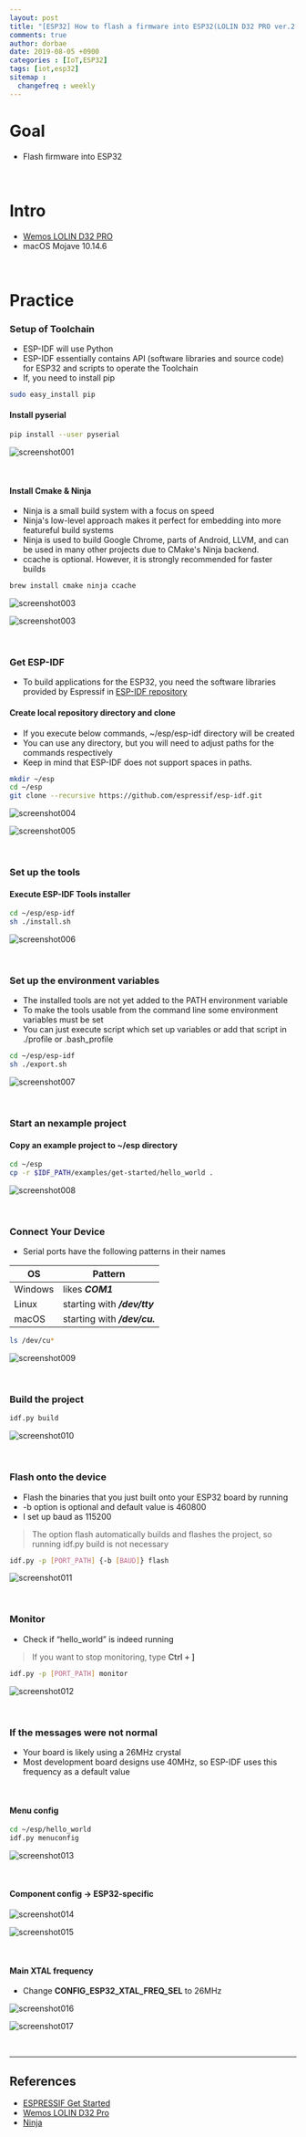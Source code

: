 ```yaml
---
layout: post
title: "[ESP32] How to flash a firmware into ESP32(LOLIN D32 PRO ver.2.0.0) on MacOS?"
comments: true
author: dorbae
date: 2019-08-05 +0900
categories : [IoT,ESP32]
tags: [iot,esp32]
sitemap :
  changefreq : weekly
---
```


# Goal
* Flash firmware into ESP32

<br/>

# Intro
* [Wemos LOLIN D32 PRO](https://riot-os.org/api/group__boards__esp32__wemos-lolin-d32-pro.html)
* macOS Mojave 10.14.6

<br />

# Practice

### Setup of Toolchain
* ESP-IDF will use Python
* ESP-IDF essentially contains API (software libraries and source code) for ESP32 and scripts to operate the Toolchain
* If, you need to install pip
``` bash
sudo easy_install pip
```

#### Install pyserial

``` bash
pip install --user pyserial
```

![screenshot001](/assets/images/posts/2019/08/2019-08-05-iot-esp32-setupfirmware-001.png)

<br />

#### Install Cmake & Ninja
* Ninja is a small build system with a focus on speed
* Ninja's low-level approach makes it perfect for embedding into more featureful build systems
* Ninja is used to build Google Chrome, parts of Android, LLVM, and can be used in many other projects due to CMake's Ninja backend.
* ccache is optional. However, it is strongly recommended for faster builds

``` bash
brew install cmake ninja ccache
```

![screenshot003](/assets/images/posts/2019/08/2019-08-05-iot-esp32-setupfirmware-002.png)


![screenshot003](/assets/images/posts/2019/08/2019-08-05-iot-esp32-setupfirmware-003.png)

<br />

### Get ESP-IDF
* To build applications for the ESP32, you need the software libraries provided by Espressif in [ESP-IDF repository](https://github.com/espressif/esp-idf)

#### Create local repository directory and clone
* If you execute below commands, ~/esp/esp-idf directory will be created
* You can use any directory, but you will need to adjust paths for the commands respectively
* Keep in mind that ESP-IDF does not support spaces in paths.

``` bash
mkdir ~/esp
cd ~/esp
git clone --recursive https://github.com/espressif/esp-idf.git
```

![screenshot004](/assets/images/posts/2019/08/2019-08-05-iot-esp32-setupfirmware-004.png)

![screenshot005](/assets/images/posts/2019/08/2019-08-05-iot-esp32-setupfirmware-005.png)

<br />

### Set up the tools

#### Execute ESP-IDF Tools installer

``` bash
cd ~/esp/esp-idf
sh ./install.sh
```

![screenshot006](/assets/images/posts/2019/08/2019-08-05-iot-esp32-setupfirmware-006.png)

<br />

### Set up the environment variables
* The installed tools are not yet added to the PATH environment variable
* To make the tools usable from the command line some environment variables must be set
* You can just execute script which set up variables or add that script in ./profile or .bash_profile

``` bash
cd ~/esp/esp-idf
sh ./export.sh
```

![screenshot007](/assets/images/posts/2019/08/2019-08-05-iot-esp32-setupfirmware-007.png)

<br />

### Start an nexample project
#### Copy an example project to ~/esp directory
``` bash
cd ~/esp
cp -r $IDF_PATH/examples/get-started/hello_world .
```

![screenshot008](/assets/images/posts/2019/08/2019-08-05-iot-esp32-setupfirmware-008.png)

<br />

### Connect Your Device
* Serial ports have the following patterns in their names

| OS | Pattern |
| ---- | ---- |
| Windows | likes **___COM1___** |
| Linux | starting with **___/dev/tty___** |
| macOS | starting with **___/dev/cu.___** |

``` bash
ls /dev/cu*
```

![screenshot009](/assets/images/posts/2019/08/2019-08-05-iot-esp32-setupfirmware-009.png)

<br />


### Build the project

``` bash
idf.py build
```

![screenshot010](/assets/images/posts/2019/08/2019-08-05-iot-esp32-setupfirmware-010.png)

<br />

### Flash onto the device
* Flash the binaries that you just built onto your ESP32 board by running
* -b option is optional and default value is 460800
* I set up baud as 115200

> The option flash automatically builds and flashes the project, so running idf.py build is not necessary

``` bash
idf.py -p [PORT_PATH] {-b [BAUD]} flash
```

![screenshot011](/assets/images/posts/2019/08/2019-08-05-iot-esp32-setupfirmware-011.png)

<br />

### Monitor
* Check if “hello_world” is indeed running
> If you want to stop monitoring, type **Ctrl + ]**

``` bash
idf.py -p [PORT_PATH] monitor
```

![screenshot012](/assets/images/posts/2019/08/2019-08-05-iot-esp32-setupfirmware-012.png)

<br />

### If the messages were not normal
* Your board is likely using a 26MHz crystal
* Most development board designs use 40MHz, so ESP-IDF uses this frequency as a default value

<br />

#### Menu config

``` bash
cd ~/esp/hello_world
idf.py menuconfig
```

![screenshot013](/assets/images/posts/2019/08/2019-08-05-iot-esp32-setupfirmware-013.png)

<br />

#### Component config -> ESP32-specific

![screenshot014](/assets/images/posts/2019/08/2019-08-05-iot-esp32-setupfirmware-014.png)

![screenshot015](/assets/images/posts/2019/08/2019-08-05-iot-esp32-setupfirmware-015.png)

<br />

#### Main XTAL frequency
* Change **CONFIG_ESP32_XTAL_FREQ_SEL** to 26MHz

![screenshot016](/assets/images/posts/2019/08/2019-08-05-iot-esp32-setupfirmware-016.png)

![screenshot017](/assets/images/posts/2019/08/2019-08-05-iot-esp32-setupfirmware-017.png)

<br />

-------------

## References
* [ESPRESSIF Get Started](https://docs.espressif.com/projects/esp-idf/en/latest/get-started/index.html)
* [Wemos LOLIN D32 Pro](https://riot-os.org/api/group__boards__esp32__wemos-lolin-d32-pro.html)
* [Ninja](https://ninja-build.org/)